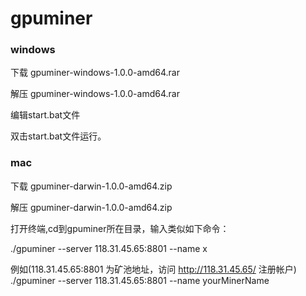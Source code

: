 # gpuminer

### windows

下载 gpuminer-windows-1.0.0-amd64.rar

解压 gpuminer-windows-1.0.0-amd64.rar

编辑start.bat文件

双击start.bat文件运行。
### mac
下载 gpuminer-darwin-1.0.0-amd64.zip

解压 gpuminer-darwin-1.0.0-amd64.zip

打开终端,cd到gpuminer所在目录，输入类似如下命令：

./gpuminer --server 118.31.45.65:8801 --name x   

例如(118.31.45.65:8801 为矿池地址，访问 http://118.31.45.65/ 注册帐户)
./gpuminer --server 118.31.45.65:8801 --name yourMinerName


